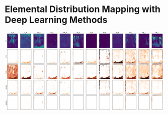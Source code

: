 # Elemental Distribution Mapping with Deep Learning Methods

![Alt text](results/Elemental_Mapping/figures/z-score-maps-real-pred-sjohn.png)

